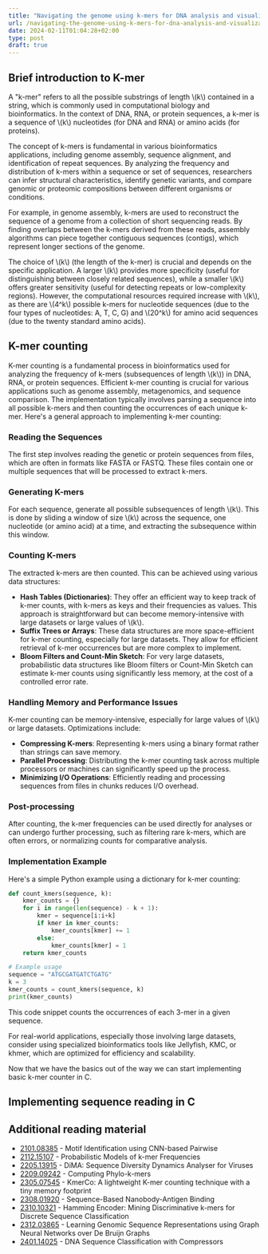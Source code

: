 ```yaml
---
title: "Navigating the genome using k-mers for DNA analysis and visualization"
url: /navigating-the-genome-using-k-mers-for-dna-analysis-and-visualization.html
date: 2024-02-11T01:04:28+02:00
type: post
draft: true
---
```


## Brief introduction to K-mer

A "k-mer" refers to all the possible substrings of length \\(k\\) contained in a
string, which is commonly used in computational biology and bioinformatics. In
the context of DNA, RNA, or protein sequences, a k-mer is a sequence of \\(k\\)
nucleotides (for DNA and RNA) or amino acids (for proteins).

The concept of k-mers is fundamental in various bioinformatics applications,
including genome assembly, sequence alignment, and identification of repeat
sequences. By analyzing the frequency and distribution of k-mers within a
sequence or set of sequences, researchers can infer structural characteristics,
identify genetic variants, and compare genomic or proteomic compositions between
different organisms or conditions.

For example, in genome assembly, k-mers are used to reconstruct the sequence of
a genome from a collection of short sequencing reads. By finding overlaps
between the k-mers derived from these reads, assembly algorithms can piece
together contiguous sequences (contigs), which represent longer sections of the
genome.

The choice of \\(k\\) (the length of the k-mer) is crucial and depends on the
specific application. A larger \\(k\\) provides more specificity (useful for
distinguishing between closely related sequences), while a smaller \\(k\\)
offers greater sensitivity (useful for detecting repeats or low-complexity
regions). However, the computational resources required increase with \\(k\\),
as there are \\(4^k\\) possible k-mers for nucleotide sequences (due to the four
types of nucleotides: A, T, C, G) and \\(20^k\\) for amino acid sequences (due
to the twenty standard amino acids).

## K-mer counting

K-mer counting is a fundamental process in bioinformatics used for analyzing the
frequency of k-mers (subsequences of length \\(k\\)) in DNA, RNA, or protein
sequences. Efficient k-mer counting is crucial for various applications such as
genome assembly, metagenomics, and sequence comparison. The implementation
typically involves parsing a sequence into all possible k-mers and then counting
the occurrences of each unique k-mer. Here's a general approach to implementing
k-mer counting:

### Reading the Sequences

The first step involves reading the genetic or protein sequences from files,
which are often in formats like FASTA or FASTQ. These files contain one or
multiple sequences that will be processed to extract k-mers.

### Generating K-mers

For each sequence, generate all possible subsequences of length \\(k\\). This is
done by sliding a window of size \\(k\\) across the sequence, one nucleotide (or
amino acid) at a time, and extracting the subsequence within this window.

### Counting K-mers

The extracted k-mers are then counted. This can be achieved using various data
structures:

- **Hash Tables (Dictionaries)**: They offer an efficient way to keep track of
  k-mer counts, with k-mers as keys and their frequencies as values. This
  approach is straightforward but can become memory-intensive with large
  datasets or large values of \\(k\\).
- **Suffix Trees or Arrays**: These data structures are more space-efficient for
  k-mer counting, especially for large datasets. They allow for efficient
  retrieval of k-mer occurrences but are more complex to implement.
- **Bloom Filters and Count-Min Sketch**: For very large datasets, probabilistic
  data structures like Bloom filters or Count-Min Sketch can estimate k-mer
  counts using significantly less memory, at the cost of a controlled error
  rate.

### Handling Memory and Performance Issues

K-mer counting can be memory-intensive, especially for large values of \\(k\\) or
large datasets. Optimizations include:

- **Compressing K-mers**: Representing k-mers using a binary format rather than
  strings can save memory.
- **Parallel Processing**: Distributing the k-mer counting task across multiple
  processors or machines can significantly speed up the process.
- **Minimizing I/O Operations**: Efficiently reading and processing sequences
  from files in chunks reduces I/O overhead.

### Post-processing

After counting, the k-mer frequencies can be used directly for analyses or can
undergo further processing, such as filtering rare k-mers, which are often
errors, or normalizing counts for comparative analysis.

### Implementation Example

Here's a simple Python example using a dictionary for k-mer counting:

```python
def count_kmers(sequence, k):
    kmer_counts = {}
    for i in range(len(sequence) - k + 1):
        kmer = sequence[i:i+k]
        if kmer in kmer_counts:
            kmer_counts[kmer] += 1
        else:
            kmer_counts[kmer] = 1
    return kmer_counts

# Example usage
sequence = "ATGCGATGATCTGATG"
k = 3
kmer_counts = count_kmers(sequence, k)
print(kmer_counts)
```

This code snippet counts the occurrences of each 3-mer in a given sequence.

For real-world applications, especially those involving large datasets, consider
using specialized bioinformatics tools like Jellyfish, KMC, or khmer, which are
optimized for efficiency and scalability.

Now that we have the basics out of the way we can start implementing basic k-mer
counter in C.

## Implementing sequence reading in C

## Additional reading material

- [2101.08385](https://arxiv.org/pdf/2101.08385.pdf) - Motif Identification using CNN-based Pairwise
- [2112.15107](https://arxiv.org/pdf/2112.15107.pdf) - Probabilistic Models of k-mer Frequencies
- [2205.13915](https://arxiv.org/pdf/2205.13915.pdf) - DiMA: Sequence Diversity Dynamics Analyser for Viruses
- [2209.09242](https://arxiv.org/pdf/2209.09242.pdf) - Computing Phylo-k-mers
- [2305.07545](https://arxiv.org/pdf/2305.07545.pdf) - KmerCo: A lightweight K-mer counting technique with a tiny memory footprint
- [2308.01920](https://arxiv.org/pdf/2308.01920.pdf) - Sequence-Based Nanobody-Antigen Binding
- [2310.10321](https://arxiv.org/pdf/2310.10321.pdf) - Hamming Encoder: Mining Discriminative k-mers for Discrete Sequence Classification
- [2312.03865](https://arxiv.org/pdf/2312.03865.pdf) - Learning Genomic Sequence Representations using Graph Neural Networks over De Bruijn Graphs
- [2401.14025](https://arxiv.org/pdf/2401.14025.pdf) - DNA Sequence Classification with Compressors
